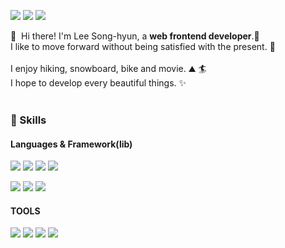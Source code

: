 <p>
  <a href="http://blog.cowkite.com/" target="_blank"><img src="https://img.shields.io/badge/Blog-DD0B78?style=flat-square&logo=GitHub%20Sponsors&logoColor=white"/></a>
  <a href="mailto:vi2920va@gmail.com" target="_blank"><img src="https://img.shields.io/badge/vi2920va@gmail.com-EA4335?style=flat-square&logo=Gmail&logoColor=white"/></a>
  <a href="https://www.rocketpunch.com/@vi2920va" target="_blank">
    <img src="https://img.shields.io/badge/LocketPunch-2FCEA0?style=flat-square&logo=Skyliner&logoColor=white"/></a>
</p>

<p>
  👋&nbsp; Hi there! I'm Lee Song-hyun, a <b>web frontend developer</b>.🚀<br/>
  I like to move forward without being satisfied with the present. 💖<br/><br/>
  I enjoy hiking, snowboard, bike and movie. ⛰ 🏄<br/>
  I hope to develop every beautiful things. ✨ <br/><br/>
</p>

### 💪 Skills
#### Languages & Framework(lib)
<p>
  <img src="https://img.shields.io/badge/HTML5-E34F26?style=flat-square&logo=HTML5&logoColor=white"/>
  <img src="https://img.shields.io/badge/CSS3-1572B6?style=flat-square&logo=CSS3&logoColor=white"/>
  <img src="https://img.shields.io/badge/JavaScript-F7DF1E?style=flat-square&logo=JavaScript&logoColor=white"/>
  <img src="https://img.shields.io/badge/Sass-CC6699?style=flat-square&logo=Sass&logoColor=white"/>
</p>
<p>
  <img src="https://img.shields.io/badge/React-61DAFB?style=flat-square&logo=React&logoColor=white"/>
  <img src="https://img.shields.io/badge/styled--components-ff96b4??style=flat-square&logo=styled-components&logoColor=white"/>
  <img src="https://img.shields.io/badge/TypeScript-3178C6??style=flat-square&logo=TypeScript&logoColor=white"/>
</p>

#### TOOLS
<p>
  <img src="https://img.shields.io/badge/Slack-4A154B?style=flat-square&logo=Slack&logoColor=white"/>
  <img src="https://img.shields.io/badge/Git-F05032?style=flat-square&logo=Git&logoColor=white"/>
  <img src="https://img.shields.io/badge/Discord-5865F2?style=flat-square&logo=Discord&logoColor=white"/>
  <img src="https://img.shields.io/badge/Figma-F24E1E?style=flat-square&logo=Figma&logoColor=white"/>
</p>
